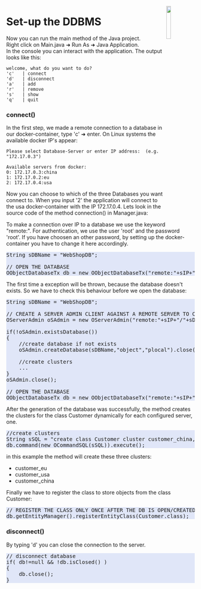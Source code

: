 <a><img align="right" width="15%" src="https://github.com/pilleatus/orientdb-tutorial-distributed-database/blob/master/gitbook/images/setup_db.png?raw=true"/></a>

# Set-up the DDBMS

Now you can run the main method of the Java project.  
Right click on Main.java &#x279c; Run As &#x279c; Java Application.<br/>
In the console you can interact with the application. The output looks like this: 


    welcome, what do you want to do?
    'c'   | connect
    'd'   | disconnect
    'a'   | add
    'r'   | remove
    's'   | show
    'q'   | quit


### connect()

In the first step, we made a remote connection to a database in our docker-container, type 'c' &#x279c; enter.
On Linux systems the available docker IP's appear:

    Please select Database-Server or enter IP address:  (e.g. "172.17.0.3")
    
    Available servers from docker:
    0: 172.17.0.3:china
    1: 172.17.0.2:eu
    2: 172.17.0.4:usa

Now you can choose to which of the three Databases you want connect to.
When you input '2' the application will connect to the usa docker-container with the IP 172.17.0.4. 
Lets look in the source code of the method connection() in Manager.java:

To make a connection over IP to a database we use the keyword "remote:". For authentication, we use the user 'root' and the password 'root'. If you have choosen an other password, by setting up the docker-container you have to change it here accordingly. 

<pre style="background-color:#E0E6F8">String sDBName = "WebShopDB";

// OPEN THE DATABASE
OObjectDatabaseTx db = new OObjectDatabaseTx("remote:"+sIP+"/"+sDBName).open("root","root"); 
</pre>	
	
The first time a exception will be thrown, because the database doesn't exists. So we have to check this behaviour before we open the database:  

<pre style="background-color:#E0E6F8">String sDBName = "WebShopDB";
				
// CREATE A SERVER ADMIN CLIENT AGAINST A REMOTE SERVER TO CHECK IF DB EXISTS				
OServerAdmin oSAdmin = new OServerAdmin("remote:"+sIP+"/"+sDBName).connect("root","root");

if(!oSAdmin.existsDatabase())
{
	//create database if not exists	
	oSAdmin.createDatabase(sDBName,"object","plocal").close();
	
	//create clusters 
	...
}
oSAdmin.close();

// OPEN THE DATABASE
OObjectDatabaseTx db = new OObjectDatabaseTx("remote:"+sIP+"/"+sDBName).open("root","root");
</pre>	

 After the generation of the database was successfully, the method creates the clusters for the class Customer dynamically for each configured server, one.  

<pre style="background-color:#E0E6F8">//create clusters
String sSQL = "create class Customer cluster customer_china,customer_eu,customer_usa";
db.command(new OCommandSQL(sSQL)).execute();
</pre>


in this example the method will create these three clusters:
* customer_eu
* customer_usa
* customer_china

Finally we have to register the class to store objects from the class Customer:
<pre style="background-color:#E0E6F8">// REGISTER THE CLASS ONLY ONCE AFTER THE DB IS OPEN/CREATED
db.getEntityManager().registerEntityClass(Customer.class);
</pre>


### disconnect()
By typing 'd' you can close the connection to the server.
<pre style="background-color:#E0E6F8">// disconnect database
if( db!=null && !db.isClosed() )
{
	db.close();
}
</pre>